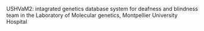 USHVaM2: intagrated genetics database system for deafness and blindness team in the Laboratory of Molecular genetics, Montpellier University Hospital
